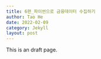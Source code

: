 ```yaml
---
title: 6편_파이썬으로 금융데이터 수집하기
author: Tao He
date: 2022-02-09
category: Jekyll
layout: post
---
```

This is an draft page.
